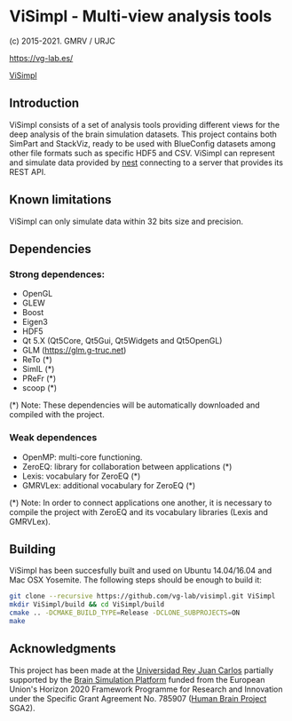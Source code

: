 # ViSimpl - Multi-view analysis tools
(c) 2015-2021. GMRV / URJC

https://vg-lab.es/

[ViSimpl](https://vg-lab.es/visimpl/)

## Introduction

ViSimpl consists of a set of analysis tools providing different views for the
deep analysis of the brain simulation datasets. This project contains both
SimPart and StackViz, ready to be used with BlueConfig datasets among other
file formats such as specific HDF5 and CSV. 
ViSimpl can represent and simulate data provided by [nest](https://github.com/nest)
connecting to a server that provides its REST API.   

## Known limitations

ViSimpl can only simulate data within 32 bits size and precision. 

## Dependencies

### Strong dependences:
* OpenGL
* GLEW
* Boost
* Eigen3
* HDF5
* Qt 5.X (Qt5Core, Qt5Gui, Qt5Widgets and Qt5OpenGL)
* GLM (https://glm.g-truc.net)
* ReTo (*)
* SimIL (*)
* PReFr (*)
* scoop (*)

(*) Note: These dependencies will be automatically downloaded and compiled with
the project.

### Weak dependences

* OpenMP: multi-core functioning.
* ZeroEQ: library for collaboration between applications (*)
* Lexis: vocabulary for ZeroEQ (*)
* GMRVLex: additional vocabulary for ZeroEQ (*)

(*) Note: In order to connect applications one another, it is necessary to 
compile the project with ZeroEQ and its vocabulary libraries (Lexis and GMRVLex).

## Building

ViSimpl has been succesfully built and used on Ubuntu 14.04/16.04 and Mac OSX
Yosemite. The following steps should be enough to build it:

```bash
git clone --recursive https://github.com/vg-lab/visimpl.git ViSimpl
mkdir ViSimpl/build && cd ViSimpl/build
cmake .. -DCMAKE_BUILD_TYPE=Release -DCLONE_SUBPROJECTS=ON
make
```

## Acknowledgments

This project has been made at the [Universidad Rey Juan Carlos](https://urjc.es/)
partially supported by the [Brain Simulation Platform](https://ebrains.eu/) funded
from the European Union's Horizon 2020 Framework Programme for Research and
Innovation under the Specific Grant Agreement No. 785907 ([Human Brain Project](https://www.humanbrainproject.eu/en/) SGA2).
